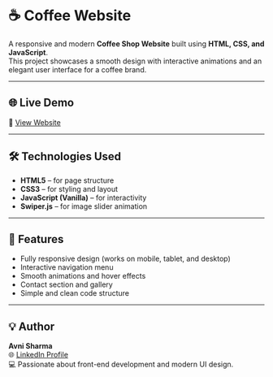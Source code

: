 # ☕ Coffee Website

A responsive and modern **Coffee Shop Website** built using **HTML, CSS, and JavaScript**.  
This project showcases a smooth design with interactive animations and an elegant user interface for a coffee brand.

---

## 🌐 Live Demo
🔗 [View Website](https://avnisharma15.github.io/COFFEE-WEBSITE/)

---

## 🛠️ Technologies Used
- **HTML5** – for page structure  
- **CSS3** – for styling and layout  
- **JavaScript (Vanilla)** – for interactivity  
- **Swiper.js** – for image slider animation  

---

## 📱 Features
- Fully responsive design (works on mobile, tablet, and desktop)  
- Interactive navigation menu  
- Smooth animations and hover effects  
- Contact section and gallery  
- Simple and clean code structure  

---

## 💡 Author
**Avni Sharma**  
🌐 [LinkedIn Profile](https://www.linkedin.com/in/avni-sharma-216480367/)  
💻 Passionate about front-end development and modern UI design.
